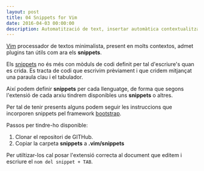 ```yaml
---
layout: post
title: 04 Snippets for Vim
date: 2016-04-03 00:00:00
description: Automatització de text, insertar automàtica contextualitzada
---
```


[Vim](http://www.vim.org/) processador de textos minimalista, present en molts contextos, admet plugins tan útils com ara els **snippets**.

Els [snippets] no és més con mòduls de codi definit per tal d'escriure's quan es crida. Es tracta de codi que escrivim prèviament i que cridem mitjançat una paraula clau i el tabulador.

Així podem definir **snippets** per cada llenguatge, de forma que segons l'extensió de cada arxiu tindrem disponibles uns **snippets** o altres.

Per tal de tenir presents alguns podem seguir les instruccions que incorporen snippets pel framework [bootstrap].

Passos per tindre-ho disponible:

1. Clonar el repositori de GITHub.
2. Copiar la carpeta **snippets** a **.vim/snippets**

Per utiltizar-los cal posar l'extensió correcta al document que editem i escriure el `nom del snippet + TAB`.



[snippets]:	https://en.wikipedia.org/wiki/Snippet_%28programming%29
[bootstrap]:	https://github.com/bonsaiben/bootstrap-snippets
